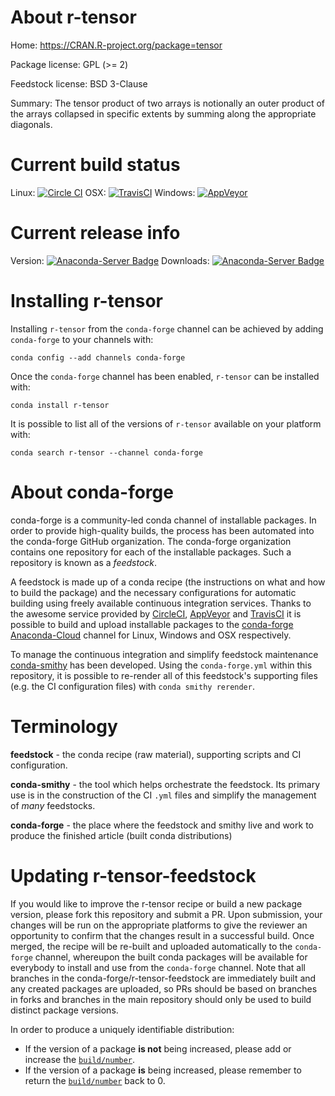About r-tensor
==============

Home: https://CRAN.R-project.org/package=tensor

Package license: GPL (>= 2)

Feedstock license: BSD 3-Clause

Summary: The tensor product of two arrays is notionally an outer product of the arrays collapsed in specific extents by summing along the appropriate diagonals.



Current build status
====================

Linux: [![Circle CI](https://circleci.com/gh/conda-forge/r-tensor-feedstock.svg?style=shield)](https://circleci.com/gh/conda-forge/r-tensor-feedstock)
OSX: [![TravisCI](https://travis-ci.org/conda-forge/r-tensor-feedstock.svg?branch=master)](https://travis-ci.org/conda-forge/r-tensor-feedstock)
Windows: [![AppVeyor](https://ci.appveyor.com/api/projects/status/github/conda-forge/r-tensor-feedstock?svg=True)](https://ci.appveyor.com/project/conda-forge/r-tensor-feedstock/branch/master)

Current release info
====================
Version: [![Anaconda-Server Badge](https://anaconda.org/conda-forge/r-tensor/badges/version.svg)](https://anaconda.org/conda-forge/r-tensor)
Downloads: [![Anaconda-Server Badge](https://anaconda.org/conda-forge/r-tensor/badges/downloads.svg)](https://anaconda.org/conda-forge/r-tensor)

Installing r-tensor
===================

Installing `r-tensor` from the `conda-forge` channel can be achieved by adding `conda-forge` to your channels with:

```
conda config --add channels conda-forge
```

Once the `conda-forge` channel has been enabled, `r-tensor` can be installed with:

```
conda install r-tensor
```

It is possible to list all of the versions of `r-tensor` available on your platform with:

```
conda search r-tensor --channel conda-forge
```


About conda-forge
=================

conda-forge is a community-led conda channel of installable packages.
In order to provide high-quality builds, the process has been automated into the
conda-forge GitHub organization. The conda-forge organization contains one repository
for each of the installable packages. Such a repository is known as a *feedstock*.

A feedstock is made up of a conda recipe (the instructions on what and how to build
the package) and the necessary configurations for automatic building using freely
available continuous integration services. Thanks to the awesome service provided by
[CircleCI](https://circleci.com/), [AppVeyor](http://www.appveyor.com/)
and [TravisCI](https://travis-ci.org/) it is possible to build and upload installable
packages to the [conda-forge](https://anaconda.org/conda-forge)
[Anaconda-Cloud](http://docs.anaconda.org/) channel for Linux, Windows and OSX respectively.

To manage the continuous integration and simplify feedstock maintenance
[conda-smithy](http://github.com/conda-forge/conda-smithy) has been developed.
Using the ``conda-forge.yml`` within this repository, it is possible to re-render all of
this feedstock's supporting files (e.g. the CI configuration files) with ``conda smithy rerender``.


Terminology
===========

**feedstock** - the conda recipe (raw material), supporting scripts and CI configuration.

**conda-smithy** - the tool which helps orchestrate the feedstock.
                   Its primary use is in the construction of the CI ``.yml`` files
                   and simplify the management of *many* feedstocks.

**conda-forge** - the place where the feedstock and smithy live and work to
                  produce the finished article (built conda distributions)


Updating r-tensor-feedstock
===========================

If you would like to improve the r-tensor recipe or build a new
package version, please fork this repository and submit a PR. Upon submission,
your changes will be run on the appropriate platforms to give the reviewer an
opportunity to confirm that the changes result in a successful build. Once
merged, the recipe will be re-built and uploaded automatically to the
`conda-forge` channel, whereupon the built conda packages will be available for
everybody to install and use from the `conda-forge` channel.
Note that all branches in the conda-forge/r-tensor-feedstock are
immediately built and any created packages are uploaded, so PRs should be based
on branches in forks and branches in the main repository should only be used to
build distinct package versions.

In order to produce a uniquely identifiable distribution:
 * If the version of a package **is not** being increased, please add or increase
   the [``build/number``](http://conda.pydata.org/docs/building/meta-yaml.html#build-number-and-string).
 * If the version of a package **is** being increased, please remember to return
   the [``build/number``](http://conda.pydata.org/docs/building/meta-yaml.html#build-number-and-string)
   back to 0.
